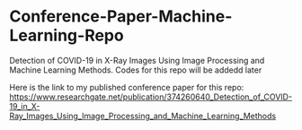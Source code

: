 # Conference-Paper-Machine-Learning-Repo
Detection of COVID-19 in X-Ray Images Using Image Processing and Machine Learning Methods. Codes for this repo will be addedd later

Here is the link to my published conference paper for this repo:
https://www.researchgate.net/publication/374260640_Detection_of_COVID-19_in_X-Ray_Images_Using_Image_Processing_and_Machine_Learning_Methods
